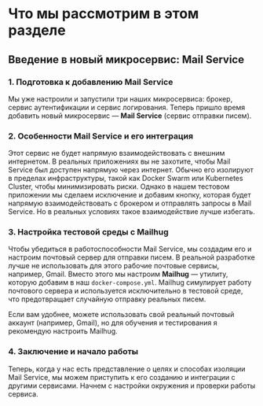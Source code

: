 # Что мы рассмотрим в этом разделе

## Введение в новый микросервис: Mail Service

### 1. Подготовка к добавлению Mail Service

Мы уже настроили и запустили три наших микросервиса: брокер, сервис аутентификации и сервис логирования. Теперь пришло время добавить новый микросервис — **Mail Service** (сервис отправки писем). 

### 2. Особенности Mail Service и его интеграция

Этот сервис не будет напрямую взаимодействовать с внешним интернетом. В реальных приложениях вы не захотите, чтобы Mail Service был доступен напрямую через интернет. Обычно его изолируют в пределах инфраструктуры, такой как Docker Swarm или Kubernetes Cluster, чтобы минимизировать риски. Однако в нашем тестовом приложении мы сделаем исключение и добавим кнопку, которая будет напрямую взаимодействовать с брокером и отправлять запросы в Mail Service. Но в реальных условиях такое взаимодействие лучше избегать.

### 3. Настройка тестовой среды с Mailhug

Чтобы убедиться в работоспособности Mail Service, мы создадим его и настроим почтовый сервер для отправки писем. В реальной разработке лучше не использовать для этого рабочие почтовые сервисы, например, Gmail. Вместо этого мы настроим **Mailhug** — утилиту, которую добавим в наш `docker-compose.yml`. Mailhug симулирует работу почтового сервера и используется исключительно в тестовой среде, что предотвращает случайную отправку реальных писем.

Если вам удобнее, можете использовать свой реальный почтовый аккаунт (например, Gmail), но для обучения и тестирования я рекомендую настроить Mailhug.

### 4. Заключение и начало работы

Теперь, когда у нас есть представление о целях и способах изоляции Mail Service, мы можем приступить к его созданию и интеграции с другими сервисами. Начнем с настройки окружения и проверки работы сервиса.


